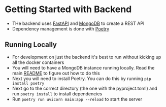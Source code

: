 # Getting Started with Backend

- THe backend uses [FastAPI](https://fastapi.tiangolo.com/) and [MongoDB](https://www.mongodb.com/) to create a REST API
- Dependency management is done with [Poetry](https://python-poetry.org/)

## Running Locally

- For development on just the backend it's best to run without  kicking up all the docker containers
- You will need to have a MongoDB instance running locally. Read the main [README](../README.md) to figure out how to do this
- Next you will need to install Poetry. You can do this by running `pip install poetry`
- Next go to the correct directory (the one with the pyproject.toml) and run `poetry install` to install dependencies
- Run `poetry run uvicorn main:app --reload` to start the server